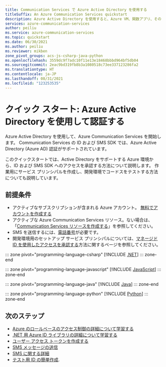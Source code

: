 ```yaml
---
title: Communication Services で Azure Active Directory を使用する
titleSuffix: An Azure Communication Services quickstart
description: Azure Active Directory を使用すると、Azure VM、関数アプリ、その他のリソースで実行されているアプリケーションからの Azure Communication Services へのアクセスを承認できます。
services: azure-communication-services
author: peiliu
ms.service: azure-communication-services
ms.topic: quickstart
ms.date: 06/30/2021
ms.author: peiliu
ms.reviewer: mikben
zone_pivot_groups: acs-js-csharp-java-python
ms.openlocfilehash: 3559dc9f7adc10f11e13e18468bbbd964bf5db04
ms.sourcegitcommit: 2eac9bd319fb8b3a1080518c73ee337123286fa2
ms.translationtype: HT
ms.contentlocale: ja-JP
ms.lasthandoff: 08/31/2021
ms.locfileid: "123253535"
---
```

# <a name="quickstart-authenticate-using-azure-active-directory"></a>クイック スタート: Azure Active Directory を使用して認証する

Azure Active Directory を使用して、Azure Communication Services を開始します。 Communication Services の ID および SMS SDK では、Azure Active Directory (Azure AD) 認証がサポートされています。

このクイックスタートでは、Active Directory をサポートする Azure 環境から、ID および SMS SDK へのアクセスを承認する方法について説明します。 作業用にサービス プリンシパルを作成し、開発環境でコードスをテストする方法についても説明しています。

## <a name="prerequisites"></a>前提条件

- アクティブなサブスクリプションが含まれる Azure アカウント。 [無料でアカウントを作成する](https://azure.microsoft.com/free)
- アクティブな Azure Communication Services リソース。ない場合は、「[Communication Services リソースを作成する](../create-communication-resource.md)」を参照してください。
- SMS を送信するには、[電話番号](../telephony-sms/get-phone-number.md)が必要です。
- 開発環境用のセットアップ サービス プリンシパルについては、[マネージド ID を使用したアクセスを承認する](./service-principal-from-cli.md)方法に関するページを参照してください。

::: zone pivot="programming-language-csharp"
[!INCLUDE [.NET](./includes/active-directory/service-principal-net.md)]
::: zone-end

::: zone pivot="programming-language-javascript"
[!INCLUDE [JavaScript](./includes/active-directory/service-principal-js.md)]
::: zone-end

::: zone pivot="programming-language-java"
[!INCLUDE [Java](./includes/active-directory/service-principal-java.md)]
::: zone-end

::: zone pivot="programming-language-python"
[!INCLUDE [Python](./includes/active-directory/service-principal-python.md)]
::: zone-end

## <a name="next-steps"></a>次のステップ

- [Azure のロールベースのアクセス制御の詳細について学習する](../../../../articles/role-based-access-control/index.yml)
- [.NET 用 Azure ID ライブラリの詳細について学習する](/dotnet/api/overview/azure/identity-readme)
- [ユーザー アクセス トークンを作成する](../../quickstarts/access-tokens.md)
- [SMS メッセージの送信](../../quickstarts/telephony-sms/send.md)
- [SMS に関する詳細](../../concepts/telephony-sms/concepts.md)
- [テスト用 ID の簡単作成](./quick-create-identity.md).

